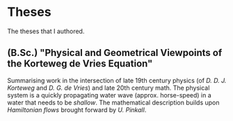 # Theses
The theses that I authored.
## (B.Sc.) "Physical and Geometrical Viewpoints of the Korteweg de Vries Equation"
Summarising work in the intersection of late 19th century physics (of *D. D. J. Korteweg* and *D. G. de Vries*) and late 20th century math.
The physical system is a quickly propagating water wave (approx. horse-speed) in a water that needs to be *shallow*.
The mathematical description builds upon *Hamiltonian flows* brought forward by *U. Pinkall*.
